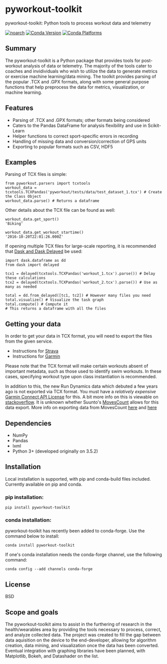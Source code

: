 # pyworkout-toolkit
pyworkout-toolkit: Python tools to process workout data and telemetry

[![noarch](https://img.shields.io/circleci/project/github/conda-forge/pyworkout-toolkit-feedstock/master.svg?label=noarch)](https://circleci.com/gh/conda-forge/pyworkout-toolkit-feedstock)
[![Conda Version](https://img.shields.io/conda/vn/conda-forge/pyworkout-toolkit.svg)](https://anaconda.org/conda-forge/pyworkout-toolkit) [![Conda Platforms](https://img.shields.io/conda/pn/conda-forge/pyworkout-toolkit.svg)](https://anaconda.org/conda-forge/pyworkout-toolkit)
## Summary
The pyworkout-toolkit is a Python package that provides tools for post-workout analysis of data or telemetry.  The majority of the tools cater to coaches and invidividuals who wish to utilize the data to generate metrics or exercise machine learning/data mining.  The toolkit provides parsing of the popular .TCX and .GPX formats, along with some general purpose functions that help preprocess the data for metrics, visualization, or machine learning.  

## Features
- Parsing of .TCX and .GPX formats; other formats being considered
- Caters to the Pandas DataFrame for analysis flexibility and use in Scikit-Learn
- Helper functions to correct sport-specific errors in recording
- Handling of missing data and conversion/correction of GPS units
- Exporting to popular formats such as CSV, HDF5

## Examples
Parsing of TCX files is simple:
```
from pyworkout.parsers import tcxtools
workout_data = tcxtools.TCXPandas('pyworkout/tests/data/test_dataset_1.tcx') # Create the Class Object
workout_data.parse() # Returns a dataframe
```
Other details about the TCX file can be found as well:
```
workout_data.get_sport()
'Biking'

workout_data.get_workout_startime()
'2016-10-20T22:01:26.000Z'
```
If opening multiple TCX files for large-scale reporting, it is recommended that [Dask and Dask Delayed](https://dask.pydata.org/en/latest/) be used:
```
import dask.dataframe as dd
from dask import delayed

tcx1 = delayed(tcxtools.TCXPandas('workout_1.tcx').parse()) # Delay these calculations
tcx2 = delayed(tcxtools.TCXPandas('workout_2.tcx').parse()) # Use as many as needed

total = dd.from_delayed([tc1, tc2]) # However many files you need
total.visualize() # Visualize the task graph
total.compute() # Compute it
# This returns a dataframe with all the files
```


## Getting your data
In order to get your data in TCX format, you will need to export the files from the given service.
- Instructions for [Strava](https://support.strava.com/hc/en-us/articles/216918437-Exporting-your-Data-and-Bulk-Export)
- Instructions for [Garmin](https://connect.garmin.com/features/export)

Please note that the TCX format will make certain workouts absent of important metadata, such as those used to identify swim workouts.  In these cases, specifying workout type upon class instantiation is recommended.  

In addition to this, the new Run Dynamics data which debuted a few years ago is not exported via TCX format.  You must have a _relatively expensive_ [Garmin Connect API License](http://developer.garmin.com/garmin-connect-api/overview/) for this.  A bit more info on this is viewable on [stackoverflow](https://stackoverflow.com/questions/35082776/how-to-retrieve-activities-from-garmin-fenix3).  It is unknown whether Suunto's [MovesCount](http://www.movescount.com) allows for this data export.  More info on exporting data from MovesCount [here](https://github.com/cpfair/tapiriik/issues/68) and [here](https://github.com/openambitproject/openambit)

## Dependencies
- NumPy
- Pandas
- lxml
- Python 3+ (developed originally on 3.5.2)

## Installation
Local installation is supported, with pip and conda-build files included.  Currently available on pip and conda.

### pip installation:
```
pip install pyworkout-toolkit
```
### conda installation:

pyworkout-toolkit has recently been added to conda-forge.  Use the command below to install:
```
conda install pyworkout-toolkit
```
If one's conda installation needs the conda-forge channel, use the following command:
```
conda config --add channels conda-forge
```


## License
BSD

## Scope and goals
The pyworkout-toolkit aims to assist in the furthering of research in the health/wearables area by providing the tools necessary to process, correct, and analyze collected data.  The project was created to fill the gap between data aquisition on the device to the end-developer, allowing for algorithm creation, data mining, and visualization once the data has been converted.  Eventual integration with graphing libraries have been planned, with Matplotlib, Bokeh, and Datashader on the list.
